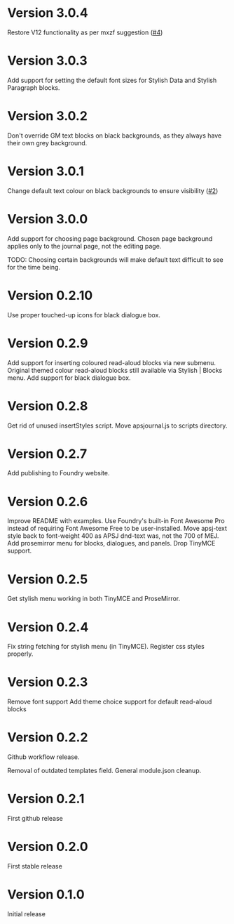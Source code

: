 # Version 3.0.4

Restore V12 functionality as per mxzf suggestion ([#4](https://github.com/turthalion/apsj-styles/issues/4))

# Version 3.0.3

Add support for setting the default font sizes for Stylish Data and Stylish Paragraph blocks.

# Version 3.0.2

Don't override GM text blocks on black backgrounds, as they always have their own grey background.

# Version 3.0.1

Change default text colour on black backgrounds to ensure visibility ([#2](https://github.com/turthalion/apsj-styles/issues/2))

# Version 3.0.0

Add support for choosing page background. Chosen page background applies only to the journal page, not the editing page.

TODO: Choosing certain backgrounds will make default text difficult to see for the time being.

# Version 0.2.10

Use proper touched-up icons for black dialogue box.

# Version 0.2.9 

Add support for inserting coloured read-aloud blocks via new submenu.
Original themed colour read-aloud blocks still available via Stylish | Blocks menu.
Add support for black dialogue box.

# Version 0.2.8

Get rid of unused insertStyles script.
Move apsjournal.js to scripts directory.

# Version 0.2.7

Add publishing to Foundry website.

# Version 0.2.6

Improve README with examples.
Use Foundry's built-in Font Awesome Pro instead of requiring Font Awesome Free to be user-installed.
Move apsj-text style back to font-weight 400 as APSJ dnd-text was, not the 700 of MEJ.
Add prosemirror menu for blocks, dialogues, and panels.
Drop TinyMCE support.

# Version 0.2.5

Get stylish menu working in both TinyMCE and ProseMirror.

# Version 0.2.4

Fix string fetching for stylish menu (in TinyMCE).
Register css styles properly.

# Version 0.2.3

Remove font support
Add theme choice support for default read-aloud blocks

# Version 0.2.2

Github workflow release.

Removal of outdated templates field. General module.json cleanup.

# Version 0.2.1

First github release

# Version 0.2.0

First stable release

# Version 0.1.0

Initial release

